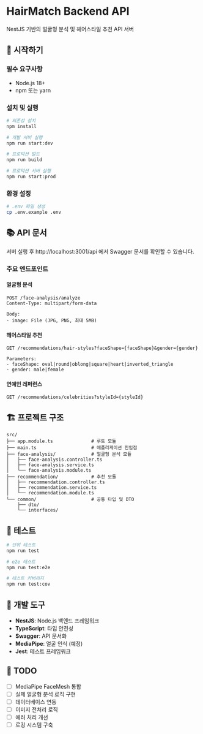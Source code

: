 # HairMatch Backend API

NestJS 기반의 얼굴형 분석 및 헤어스타일 추천 API 서버

## 🚀 시작하기

### 필수 요구사항

- Node.js 18+
- npm 또는 yarn

### 설치 및 실행

```bash
# 의존성 설치
npm install

# 개발 서버 실행
npm run start:dev

# 프로덕션 빌드
npm run build

# 프로덕션 서버 실행
npm run start:prod
```

### 환경 설정

```bash
# .env 파일 생성
cp .env.example .env
```

## 📚 API 문서

서버 실행 후 http://localhost:3001/api 에서 Swagger 문서를 확인할 수 있습니다.

### 주요 엔드포인트

#### 얼굴형 분석
```
POST /face-analysis/analyze
Content-Type: multipart/form-data

Body:
- image: File (JPG, PNG, 최대 5MB)
```

#### 헤어스타일 추천
```
GET /recommendations/hair-styles?faceShape={faceShape}&gender={gender}

Parameters:
- faceShape: oval|round|oblong|square|heart|inverted_triangle
- gender: male|female
```

#### 연예인 레퍼런스
```
GET /recommendations/celebrities?styleId={styleId}
```

## 🏗️ 프로젝트 구조

```
src/
├── app.module.ts              # 루트 모듈
├── main.ts                    # 애플리케이션 진입점
├── face-analysis/             # 얼굴형 분석 모듈
│   ├── face-analysis.controller.ts
│   ├── face-analysis.service.ts
│   └── face-analysis.module.ts
├── recommendation/            # 추천 모듈
│   ├── recommendation.controller.ts
│   ├── recommendation.service.ts
│   └── recommendation.module.ts
└── common/                    # 공통 타입 및 DTO
    ├── dto/
    └── interfaces/
```

## 🧪 테스트

```bash
# 단위 테스트
npm run test

# e2e 테스트
npm run test:e2e

# 테스트 커버리지
npm run test:cov
```

## 🔧 개발 도구

- **NestJS**: Node.js 백엔드 프레임워크
- **TypeScript**: 타입 안전성
- **Swagger**: API 문서화
- **MediaPipe**: 얼굴 인식 (예정)
- **Jest**: 테스트 프레임워크

## 📝 TODO

- [ ] MediaPipe FaceMesh 통합
- [ ] 실제 얼굴형 분석 로직 구현
- [ ] 데이터베이스 연동
- [ ] 이미지 전처리 로직
- [ ] 에러 처리 개선
- [ ] 로깅 시스템 구축 